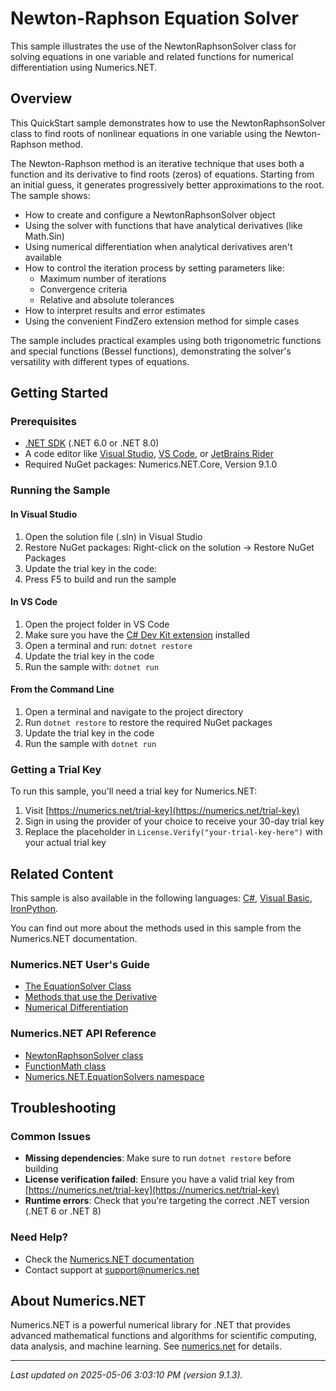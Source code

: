 # Newton-Raphson Equation Solver

This sample illustrates the use of the NewtonRaphsonSolver class for solving equations in one variable and related functions for numerical differentiation using Numerics.NET.

## Overview

This QuickStart sample demonstrates how to use the NewtonRaphsonSolver class to find roots of nonlinear equations in
one variable using the Newton-Raphson method.

The Newton-Raphson method is an iterative technique that uses both a function and its derivative to find
roots (zeros) of equations. Starting from an initial guess, it generates progressively better
approximations to the root. The sample shows:

* How to create and configure a NewtonRaphsonSolver object
* Using the solver with functions that have analytical derivatives (like Math.Sin)
* Using numerical differentiation when analytical derivatives aren't available
* How to control the iteration process by setting parameters like:
  - Maximum number of iterations
  - Convergence criteria
  - Relative and absolute tolerances
* How to interpret results and error estimates
* Using the convenient FindZero extension method for simple cases

The sample includes practical examples using both trigonometric functions and special functions (Bessel
functions), demonstrating the solver's versatility with different types of equations.


## Getting Started

### Prerequisites

- [.NET SDK](https://dotnet.microsoft.com/download) (.NET 6.0 or .NET 8.0)
- A code editor like [Visual Studio](https://visualstudio.microsoft.com/), [VS Code](https://code.visualstudio.com/), or [JetBrains Rider](https://www.jetbrains.com/rider/)
- Required NuGet packages: Numerics.NET.Core, Version 9.1.0

### Running the Sample

#### In Visual Studio
1. Open the solution file (.sln) in Visual Studio
2. Restore NuGet packages: Right-click on the solution → Restore NuGet Packages
3. Update the trial key in the code:
4. Press F5 to build and run the sample

#### In VS Code

1. Open the project folder in VS Code
2. Make sure you have the [C# Dev Kit extension](https://marketplace.visualstudio.com/items?itemName=ms-dotnettools.csdevkit) installed
3. Open a terminal and run: `dotnet restore`
4. Update the trial key in the code 
5. Run the sample with: `dotnet run`

#### From the Command Line

1. Open a terminal and navigate to the project directory
2. Run `dotnet restore` to restore the required NuGet packages
3. Update the trial key in the code
4. Run the sample with `dotnet run`

### Getting a Trial Key

To run this sample, you'll need a trial key for Numerics.NET:

1. Visit [https://numerics.net/trial-key](https://numerics.net/trial-key)
2. Sign in using the provider of your choice to receive your 30-day trial key
3. Replace the placeholder in `License.Verify("your-trial-key-here")` with your actual trial key

## Related Content

This sample is also available in the following languages: 
[C#](https://github.com/NumericsDotNet/quickstart-csharp/tree/net462/mathematics/solving-equations/newton-equation-solver), [Visual Basic](https://github.com/NumericsDotNet/quickstart-visualbasic/tree/net462/mathematics/solving-equations/newton-equation-solver), [IronPython](https://github.com/NumericsDotNet/quickstart-ironpython/tree/net462/mathematics/solving-equations/newton-equation-solver).

You can find out more about the methods used in this sample from the Numerics.NET documentation.

### Numerics.NET User's Guide

- [The EquationSolver Class](https://numerics.net/documentation/latest/mathematics/solving-equations/equationsolver-class)
- [Methods that use the Derivative](https://numerics.net/documentation/latest/mathematics/solving-equations/methods-that-use-the-derivative)
- [Numerical Differentiation](https://numerics.net/documentation/latest/mathematics/calculus/numerical-differentiation)

### Numerics.NET API Reference

- [NewtonRaphsonSolver class](https://numerics.net/documentation/latest/reference/numerics.net.equationsolvers.newtonraphsonsolver)
- [FunctionMath class](https://numerics.net/documentation/latest/reference/numerics.net.functionmath)
- [Numerics.NET.EquationSolvers namespace](https://numerics.net/documentation/latest/reference/numerics.net.equationsolvers)


## Troubleshooting

### Common Issues

- **Missing dependencies**: Make sure to run `dotnet restore` before building
- **License verification failed**: Ensure you have a valid trial key from [https://numerics.net/trial-key](https://numerics.net/trial-key)
- **Runtime errors**: Check that you're targeting the correct .NET version (.NET 6 or .NET 8)

### Need Help?

- Check the [Numerics.NET documentation](https://numerics.net/documentation/)
- Contact support at [support@numerics.net](mailto:support@numerics.net?subject=NewtonEquationSolver%20QuickStart%20Sample%20%28F%23%29)

## About Numerics.NET

Numerics.NET is a powerful numerical library for .NET that provides advanced mathematical 
functions and algorithms for scientific computing, data analysis, and machine learning.
See [numerics.net](https://numerics.net) for details.

---

_Last updated on 2025-05-06 3:03:10 PM (version 9.1.3)._
